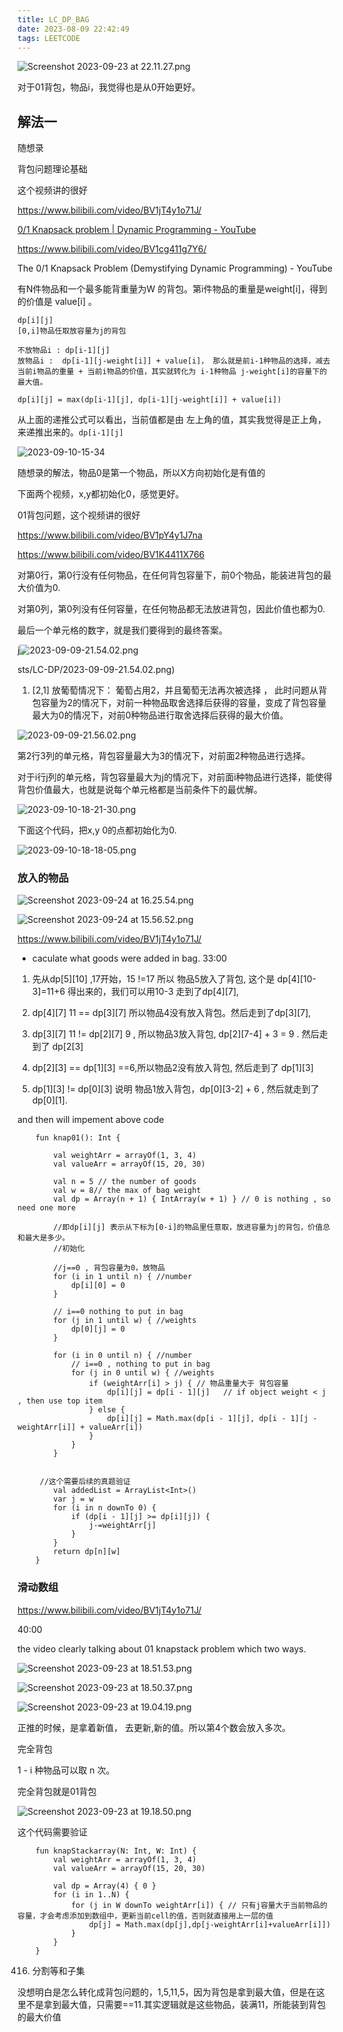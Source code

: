 ```yaml
---
title: LC_DP_BAG
date: 2023-08-09 22:42:49
tags: LEETCODE
---
```


![Screenshot 2023-09-23 at 22.11.27.png](LC-DP-BAG/c99835d0b3fe9eb9d3c2470c05afe79b7a917ad4.png)

对于01背包，物品i，我觉得也是从0开始更好。

## 解法一

随想录

背包问题理论基础

这个视频讲的很好

https://www.bilibili.com/video/BV1jT4y1o71J/

[0/1 Knapsack problem | Dynamic Programming - YouTube](https://www.youtube.com/watch?v=cJ21moQpofY&t=575s)

https://www.bilibili.com/video/BV1cg411g7Y6/

The 0/1 Knapsack Problem (Demystifying Dynamic Programming) - YouTube

有N件物品和一个最多能背重量为W 的背包。第i件物品的重量是weight[i]，得到的价值是 value[i] 。

```
dp[i][j] 
[0,i]物品任取放容量为j的背包

不放物品i : dp[i-1][j]
放物品i :  dp[i-1][j-weight[i]] + value[i]， 那么就是前i-1种物品的选择，减去当前i物品的重量 + 当前i物品的价值，其实就转化为 i-1种物品 j-weight[i]的容量下的最大值。

dp[i][j] = max(dp[i-1][j], dp[i-1][j-weight[i]] + value[i])
```

从上面的递推公式可以看出，当前值都是由 左上角的值，其实我觉得是正上角， 来递推出来的。`dp[i-1][j]`

![2023-09-10-15-34](LC-DP-BAG/2023-09-10-15-34.png)

随想录的解法，物品0是第一个物品，所以X方向初始化是有值的

下面两个视频，x,y都初始化0，感觉更好。

01背包问题，这个视频讲的很好 

https://www.bilibili.com/video/BV1pY4y1J7na

https://www.bilibili.com/video/BV1K4411X766

对第0行，第0行没有任何物品，在任何背包容量下，前0个物品，能装进背包的最大价值为0.

对第0列，第0列没有任何容量，在任何物品都无法放进背包，因此价值也都为0.

最后一个单元格的数字，就是我们要得到的最终答案。

j![2023-09-09-21.54.02.png](LC-DP-BAG/fcecb2979a78a28732b7d44b1b3ab36b80e601dd.png)

sts/LC-DP/2023-09-09-21.54.02.png)

1. [2,1] 放葡萄情况下： 葡萄占用2，并且葡萄无法再次被选择 ， 此时问题从背包容量为2的情况下，对前一种物品取舍选择后获得的容量，变成了背包容量最大为0的情况下，对前0种物品进行取舍选择后获得的最大价值。

![2023-09-09-21.56.02.png](LC-DP-BAG/0fa73053d8180256809d9259f750a51a6e8eb81d.png)

第2行3列的单元格，背包容量最大为3的情况下，对前面2种物品进行选择。

对于i行j列的单元格，背包容量最大为j的情况下，对前面i种物品进行选择，能使得背包价值最大，也就是说每个单元格都是当前条件下的最优解。

![2023-09-10-18-21-30.png](LC-DP-BAG/6f00c545ed588441ecab7b33ec1afddd19cc12c8.png)

下面这个代码，把x,y 0的点都初始化为0.

![2023-09-10-18-18-05.png](LC-DP-BAG/6ab176089e4ffef26bcc44d05710170e17c53722.png)



### 放入的物品



![Screenshot 2023-09-24 at 16.25.54.png](LC-DP-BAG/eb93d18fae9da2e606700effbb8f1d5918a161de.png)





![Screenshot 2023-09-24 at 15.56.52.png](LC-DP-BAG/28998bfef50922d7b4982839b01667cc347a2d22.png)





https://www.bilibili.com/video/BV1jT4y1o71J/

- caculate what goods were added in bag. 33:00
1.  先从dp[5][10] ,17开始，15 !=17 所以 物品5放入了背包, 这个是 dp[4][10-3]=11+6 得出来的，我们可以用10-3 走到了dp[4][7],

2. dp[4][7] 11 == dp[3][7] 所以物品4没有放入背包。然后走到了dp[3][7],

3. dp[3][7] 11 != dp[2][7] 9 , 所以物品3放入背包,  dp[2][7-4] + 3 = 9 .  然后走到了 dp[2[3]

4.  dp[2][3] == dp[1][3] ==6,所以物品2没有放入背包, 然后走到了 dp[1][3]

5.  dp[1][3] != dp[0][3] 说明 物品1放入背包，dp[0][3-2] + 6 , 然后就走到了dp[0][1]. 

and then will impement above code





```
    fun knap01(): Int {

        val weightArr = arrayOf(1, 3, 4)
        val valueArr = arrayOf(15, 20, 30)

        val n = 5 // the number of goods
        val w = 8// the max of bag weight
        val dp = Array(n + 1) { IntArray(w + 1) } // 0 is nothing , so need one more

        //即dp[i][j] 表示从下标为[0-i]的物品里任意取，放进容量为j的背包，价值总和最大是多少。
        //初始化

        //j==0 , 背包容量为0，放物品
        for (i in 1 until n) { //number
            dp[i][0] = 0
        }

        // i==0 nothing to put in bag
        for (j in 1 until w) { //weights
            dp[0][j] = 0
        }

        for (i in 0 until n) { //number
            // i==0 , nothing to put in bag
            for (j in 0 until w) { //weights
                if (weightArr[i] > j) { // 物品重量大于 背包容量
                    dp[i][j] = dp[i - 1][j]   // if object weight < j , then use top item
                } else {
                    dp[i][j] = Math.max(dp[i - 1][j], dp[i - 1][j - weightArr[i]] + valueArr[i])
                }
            }
        }

        
     //这个需要后续的真题验证 
        val addedList = ArrayList<Int>()
        var j = w
        for (i in n downTo 0) {
            if (dp[i - 1][j] >= dp[i][j]) {
                j-=weightArr[j]
            }
        }
        return dp[n][w]
    }

```





### 滑动数组



 https://www.bilibili.com/video/BV1jT4y1o71J/

40:00



the video  clearly  talking about 01 knapstack problem which two ways.

![Screenshot 2023-09-23 at 18.51.53.png](LC-DP-BAG/ba58f46e18a492b3083678b2d9f887656f13579e.png)

![Screenshot 2023-09-23 at 18.50.37.png](LC-DP-BAG/7b91215174baed22460e1d90ff85cebb24811d04.png)

![Screenshot 2023-09-23 at 19.04.19.png](LC-DP-BAG/1bb5d8b4f1e60677d04e9d871d49ae2099058f10.png)

正推的时候，是拿着新值，  去更新,新的值。所以第4个数会放入多次。

完全背包

1 - i 种物品可以取  n 次。

完全背包就是01背包



![Screenshot 2023-09-23 at 19.18.50.png](LC-DP-BAG/f14ff7c42ded4ad42e8b5b8637c33ccde3c7681a.png)



这个代码需要验证

```
    fun knapStackarray(N: Int, W: Int) {
        val weightArr = arrayOf(1, 3, 4)
        val valueArr = arrayOf(15, 20, 30)

        val dp = Array(4) { 0 }
        for (i in 1..N) {
            for (j in W downTo weightArr[i]) { // 只有j容量大于当前物品的容量，才会考虑添加到数组中，更新当前cell的值，否则就直接用上一层的值
                dp[j] = Math.max(dp[j],dp[j-weightArr[i]+valueArr[i]])
            }
        }
    }
```

416. 分割等和子集

没想明白是怎么转化成背包问题的，1,5,11,5，因为背包是拿到最大值，但是在这里不是拿到最大值，只需要==11.其实逻辑就是这些物品，装满11，所能装到背包的最大价值




